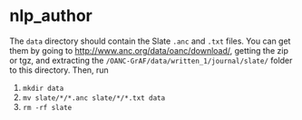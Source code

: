 # nlp_author
The `data` directory should contain the Slate `.anc` and `.txt` files. You can get them by going to http://www.anc.org/data/oanc/download/, getting the zip or tgz, and extracting the `/OANC-GrAF/data/written_1/journal/slate/` folder to this directory. Then, run
  1. `mkdir data`  
  2. `mv slate/*/*.anc slate/*/*.txt data`  
  3. `rm -rf slate`
